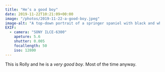 ```yaml
---
title: "He’s a good boy"
date: 2019-11-22T10:21:09+00:00
image: "/photos/2019-11-22-a-good-boy.jpeg"
image-alt: "A top-down portrait of a springer spaniel with black and white fur."
EXIF:
  - camera: "SONY ILCE-6300"
    apeture: 5.6
    shutter: 0.005
    focallength: 50
    iso: 12800
---
```


This is Rolly and he is a _very good boy_. Most of the time anyway.